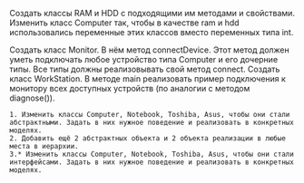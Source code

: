 Создать классы RAM и HDD с подходящими им методами и свойствами.
	Изменить класс Computer так, чтобы в качестве ram и hdd использовались переменные этих классов вместо переменных типа int.


Создать класс Monitor. В нём метод connectDevice. Этот метод должен уметь подключать любое устройство типа Computer и его дочерние типы. Все типы должны реализовывать свой метод connect. Создать класс WorkStation. В методе main реализовать пример подключения к монитору всех доступных устройств (по аналогии с методом diagnose()).


	1. Изменить классы Computer, Notebook, Toshiba, Asus, чтобы они стали абстрактными. Задать в них нужное поведение и реализовать в конкретных моделях.
	2. Добавить ещё 2 абстрактных объекта и 2 объекта реализации в любые места в иерархии.
	3.* Изменить классы Computer, Notebook, Toshiba, Asus, чтобы они стали интерфейсами. Задать в них нужное поведение и реализовать в конкретных моделях.


